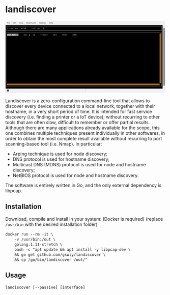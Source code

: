 
# landiscover

![](readme_assets/animated.gif)

Landiscover is a zero-configuration command-line tool that allows to discover every device connected to a local network, together with their hostname, in a very short period of time. It is intended for fast service discovery (i.e. finding a printer or a IoT device), without recurring to other tools that are often slow, difficult to remember or offer partial results. Although there are many applications already available for the scope, this one combines multiple techniques present individually in other softwares, in order to obtain the most complete result available without recurring to port scanning-based tool (i.e. Nmap). In particular:
* Arping technique is used for node discovery;
* DNS protocol is used for hostname discovery;
* Multicast DNS (MDNS) protocol is used for node and hostname discovery;
* NetBIOS protocol is used for node and hostname discovery.

The software is entirely written in Go, and the only external dependency is libpcap.


## Installation

Download, compile and install in your system: (Docker is required) (replace `/usr/bin` with the desired installation folder)
```
docker run --rm -it \
    -v /usr/bin:/out \
    golang:1.11-stretch \
    bash -c "apt update && apt install -y libpcap-dev \
    && go get github.com/gswly/landiscover \
    && cp /go/bin/landiscover /out/"
```

## Usage

```
landiscover [--passive] [interface]
```
